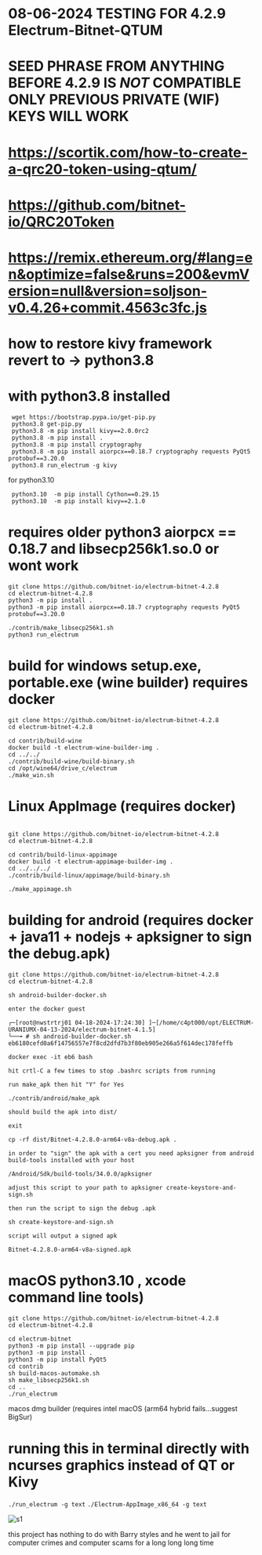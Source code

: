 # 08-06-2024 TESTING FOR 4.2.9 Electrum-Bitnet-QTUM


# SEED PHRASE FROM ANYTHING BEFORE 4.2.9 IS *NOT*  COMPATIBLE ONLY PREVIOUS PRIVATE (WIF) KEYS WILL WORK


# https://scortik.com/how-to-create-a-qrc20-token-using-qtum/
# https://github.com/bitnet-io/QRC20Token
# https://remix.ethereum.org/#lang=en&optimize=false&runs=200&evmVersion=null&version=soljson-v0.4.26+commit.4563c3fc.js

# how to restore kivy framework revert to -> python3.8
# with python3.8 installed
```
 wget https://bootstrap.pypa.io/get-pip.py
 python3.8 get-pip.py 
 python3.8 -m pip install kivy==2.0.0rc2
 python3.8 -m pip install .
 python3.8 -m pip install cryptography
 python3.8 -m pip install aiorpcx==0.18.7 cryptography requests PyQt5 protobuf==3.20.0
 python3.8 run_electrum -g kivy
```
for python3.10
```
 python3.10  -m pip install Cython==0.29.15
 python3.10  -m pip install kivy==2.1.0
```

# requires older python3 aiorpcx == 0.18.7 and libsecp256k1.so.0 or wont work
```
git clone https://github.com/bitnet-io/electrum-bitnet-4.2.8
cd electrum-bitnet-4.2.8
python3 -m pip install .
python3 -m pip install aiorpcx==0.18.7 cryptography requests PyQt5 protobuf==3.20.0

./contrib/make_libsecp256k1.sh
python3 run_electrum
```

# build for windows setup.exe, portable.exe (wine builder) requires docker
```
git clone https://github.com/bitnet-io/electrum-bitnet-4.2.8
cd electrum-bitnet-4.2.8

cd contrib/build-wine
docker build -t electrum-wine-builder-img .
cd ../../
./contrib/build-wine/build-binary.sh
cd /opt/wine64/drive_c/electrum
./make_win.sh
```

# Linux AppImage (requires docker)
```

git clone https://github.com/bitnet-io/electrum-bitnet-4.2.8
cd electrum-bitnet-4.2.8

cd contrib/build-linux-appimage
docker build -t electrum-appimage-builder-img .
cd ../../../
./contrib/build-linux/appimage/build-binary.sh

./make_appimage.sh 
```

# building for android (requires docker + java11 + nodejs + apksigner to sign the debug.apk)

```
git clone https://github.com/bitnet-io/electrum-bitnet-4.2.8
cd electrum-bitnet-4.2.8

sh android-builder-docker.sh

enter the docker guest

┌─[root@nwstrtrj01 04-18-2024-17:24:30] ]─[/home/c4pt000/opt/ELECTRUM-URANIUMX-04-13-2024/electrum-bitnet-4.1.5]
└──╼ # sh android-builder-docker.sh 
eb6180cefd0a6f14756557e7f8cd2dfd7b3f80eb905e266a5f614dec178feffb

docker exec -it eb6 bash

hit crtl-C a few times to stop .bashrc scripts from running

run make_apk then hit "Y" for Yes

./contrib/android/make_apk

should build the apk into dist/

exit

cp -rf dist/Bitnet-4.2.8.0-arm64-v8a-debug.apk .

in order to "sign" the apk with a cert you need apksigner from android build-tools installed with your host

/Android/Sdk/build-tools/34.0.0/apksigner

adjust this script to your path to apksigner create-keystore-and-sign.sh

then run the script to sign the debug .apk

sh create-keystore-and-sign.sh

script will output a signed apk

Bitnet-4.2.8.0-arm64-v8a-signed.apk

```






# macOS python3.10 , xcode command line tools)

```
git clone https://github.com/bitnet-io/electrum-bitnet-4.2.8
cd electrum-bitnet-4.2.8

cd electrum-bitnet
python3 -m pip install --upgrade pip
python3 -m pip install .
python3 -m pip install PyQt5
cd contrib
sh build-macos-automake.sh
sh make_libsecp256k1.sh
cd ..
./run_electrum
```
macos dmg builder (requires intel macOS (arm64 hybrid fails...suggest BigSur)


# running this in terminal directly with ncurses graphics instead of QT or Kivy

```./run_electrum -g text```
```./Electrum-AppImage_x86_64 -g text```

![s1](https://github.com/bitnet-io/electrum-bitnet-4.2.8/releases/download/4.2.8/run_electrum-g-text.gif)




this project has nothing to do with Barry styles and he went to jail for computer crimes and computer scams for a long long long time 
